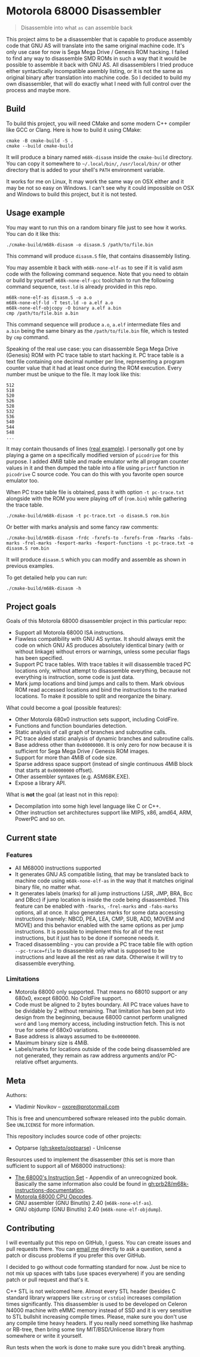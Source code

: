 # Motorola 68000 Disassembler

> Disassemble into what `as` can assemble back

This project aims to be a disassembler that is capable to produce assembly code
that GNU AS will translate into the same original machine code. It's only use
case for now is Sega Mega Drive / Genesis ROM hacking. I failed to find any way
to disassemble SMD ROMs in such a way that it would be possible to assemble it
back with GNU AS. All disassemblers I tried produce either syntactically
incompatible asembly listing, or it is not the same as original binary after
translation into machine code. So I decided to build my own disassembler, that
will do exactly what I need with full control over the process and maybe more.

## Build

To build this project, you will need CMake and some modern C++ compiler like GCC
or Clang. Here is how to build it using CMake:

```
cmake -B cmake-build -S .
cmake --build cmake-build
```

It will produce a binary named `m68k-disasm` inside the `cmake-build` directory.
You can copy it somewhere to `~/.local/bin/`, `/usr/local/bin/` or other
directory that is added to your shell's `PATH` environment variable.

It works for me on Linux, It may work the same way on OSX either and it may be
not so easy on Windows. I can't see why it could impossible on OSX and Windows
to build this project, but it is not tested.

## Usage example

You may want to run this on a random binary file just to see how it works. You
can do it like this:

```
./cmake-build/m68k-disasm -o disasm.S /path/to/file.bin
```

This command will produce `disasm.S` file, that contains disassembly listing.

You may assemble it back with `m68k-none-elf-as` to see if it is valid asm code
with the following command sequence. Note that you need to obtain or build by
yourself `m68k-none-elf-gcc` toolchain to run the following command sequence,
`test.ld` is already provided in this repo.

```
m68k-none-elf-as disasm.S -o a.o
m68k-none-elf-ld -T test.ld -o a.elf a.o
m68k-none-elf-objcopy -O binary a.elf a.bin
cmp /path/to/file.bin a.bin
```

This command sequence will produce `a.o`, `a.elf` intermediate files and `a.bin`
being the same binary as the `/path/to/file.bin` file, which is tested by `cmp`
command.

Speaking of the real use case: you can disassemble Sega Mega Drive (Genesis) ROM
with PC trace table to start hacking it. PC trace table is a text file
containing one decimal number per line, representing a program counter value
that it had at least once during the ROM execution. Every number must be unique
to the file. It may look like this:

```
512
518
520
526
528
532
536
540
544
548
...
```

It may contain thousands of lines ([real example](https://gist.github.com/Oxore/c93a6192314cd6bebfa847350409caf0)).
I personally got one by playing a game on a specifically modified version of
`picodrive` for this purpose. I added 4MiB table and made emulator write all
program counter values in it and then dumped the table into a file using
`printf` function in `picodrive` C source code. You can do this with you
favorite open source emulator too.

When PC trace table file is obtained, pass it with option `-t pc-trace.txt`
alongside with the ROM you were playing off of (`rom.bin`) while gathering the
trace table.

```
./cmake-build/m68k-disasm -t pc-trace.txt -o disasm.S rom.bin
```

Or better with marks analysis and some fancy raw comments:

```
./cmake-build/m68k-disasm -frdc -fxrefs-to -fxrefs-from -fmarks -fabs-marks -frel-marks -fexport-marks -fexport-functions -t pc-trace.txt -o disasm.S rom.bin
```

It will produce `disasm.S` which you can modify and assemble as shown in
previous examples.

To get detailed help you can run:

```
./cmake-build/m68k-disasm -h
```

## Project goals

Goals of this Motorola 68000 disassembler project in this particular repo:
- Support all Motorola 68000 ISA instructions.
- Flawless compatibility with GNU AS syntax. It should always emit the code on
  which GNU AS produces absolutely identical binary (with or without linkage)
  without errors or warnings, unless some peculiar flags has been specified.
- Support PC trace tables. With trace tables it will disassemble traced PC
  locations only, without attempt to disassemble everything, because not
  everything is instruction, some code is just data.
- Mark jump locations and bind jumps and calls to them. Mark obvious ROM read
  accessed locations and bind the instructions to the marked locations. To make
  it possible to split and reorganize the binary.

What could become a goal (possible features):
- Other Motorola 680x0 instruction sets support, including ColdFire.
- Functions and function boundaries detection.
- Static analysis of call graph of branches and subroutine calls.
- PC trace aided static analysis of dynamic branches and subroutine calls.
- Base address other than `0x00000000`. It is only zero for now because it is
  sufficient for Sega Mega Drive / Genesis ROM images.
- Support for more than 4MiB of code size.
- Sparse address space support (instead of single continuous 4MiB block that
  starts at `0x00000000` offset).
- Other assembler syntaxes (e.g. ASM68K.EXE).
- Expose a library API.

What is **not** the goal (at least not in this repo):
- Decompilation into some high level language like C or C++.
- Other instruction set architectures support like MIPS, x86, amd64, ARM,
  PowerPC and so on.

## Current state

### Features

- All M68000 instructions supported
- It generates GNU AS compatible listing, that may be translated back to machine
  code using `m68k-none-elf-as` in the way that it matches original binary file,
  no matter what.
- It generates labels (marks) for all jump instructions (JSR, JMP, BRA, Bcc and
  DBcc) if jump location is inside the code being disassembled. This feature can
  be enabled with `-fmarks`, `-frel-marks` and `-fabs-marks` options, all at
  once. It also generates marks for some data accessing instructions (namely:
  NBCD, PEA, LEA, CMP, SUB, ADD, MOVEM and MOVE) and this behavior enabled with
  the same options as per jump instructions. It is possible to implement this
  for all of the rest instructions, but it just has to be done if someone needs
  it.
- Traced disassembling - you can provide a PC trace table file with option
  `--pc-trace=file` to disassemble only what is supposed to be instructions and
  leave all the rest as raw data. Otherwise it will try to disassemble
  everything.

### Limitations

- Motorola 68000 only supported. That means no 68010 support or any 680x0,
  except 68000. No ColdFire support.
- Code must be aligned to 2 bytes boundary. All PC trace values have to be
  dividable by 2 without remaining. That limitation has been put into design
  from the beginning, because 68000 cannot perform unaligned `word` and `long`
  memory access, including instruction fetch. This is not true for some of 680x0
  variations.
- Base address is always assumed to be `0x00000000`.
- Maximum binary size is 4MiB.
- Labels/marks for locations outside of the code being disassembled are not
  generated, they remain as raw address arguments and/or PC-relative offset
  arguments.

## Meta

Authors:
- Vladimir Novikov – oxore@protonmail.com

This is free and unencumbered software released into the public domain. See
``UNLICENSE`` for more information.

This repository includes source code of other projects:
- Optparse ([gh:skeeto/optparse](https://github.com/skeeto/optparse)) - Unlicense

Resources used to implement the disassember (this set is more than sufficient to
support all of M68000 instructions):
- [The 68000's Instruction Set](http://wpage.unina.it/rcanonic/didattica/ce1/docs/68000.pdf) - Appendix of an unrecognized book. Basically the same information also could be found in [gh:prb28/m68k-instructions-documentation](https://github.com/prb28/m68k-instructions-documentation).
- [Motorola 68000 CPU Opcodes](http://goldencrystal.free.fr/M68kOpcodes-v2.3.pdf).
- GNU assembler (GNU Binutils) 2.40 (`m68k-none-elf-as`).
- GNU objdump (GNU Binutils) 2.40 (`m68k-none-elf-objdump`).

## Contributing

I will eventually put this repo on GitHub, I guess. You can create issues and
pull requests there. You can [email me](mailto:oxore@protonmail.com) directly to
ask a question, send a patch or discuss problems if you prefer this over GitHub.

I decided to go without code formatting standard for now. Just be nice to not
mix up spaces with tabs (use spaces everywhere) if you are sending patch or
pull request and that's it.

C++ STL is not welcomed here. Almost every STL header (besides C standard
library wrappers like `cstring` or `cstdio`) increases compilation times
significantly. This disassembler is used to be developed on Celeron N4000
machine with eMMC memory instead of SSD and it is very sensitive to STL bullshit
increasing compile times. Please, make sure you don't use any compile time heavy
headers. If you really need something like hashmap or RB-tree, then bring some
tiny MIT/BSD/Unlicense library from somewhere or write it yourself.

Run tests when the work is done to make sure you didn't break anything.

<!-- Markdown link & img dfn's -->
[readme-template]: https://github.com/dbader/readme-template
